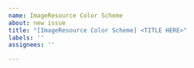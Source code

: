 ```yaml
---
name: ImageResource Color Scheme
about: new issue
title: "[ImageResource Color Scheme] <TITLE HERE>"
labels: ''
assignees: ''

---
```



